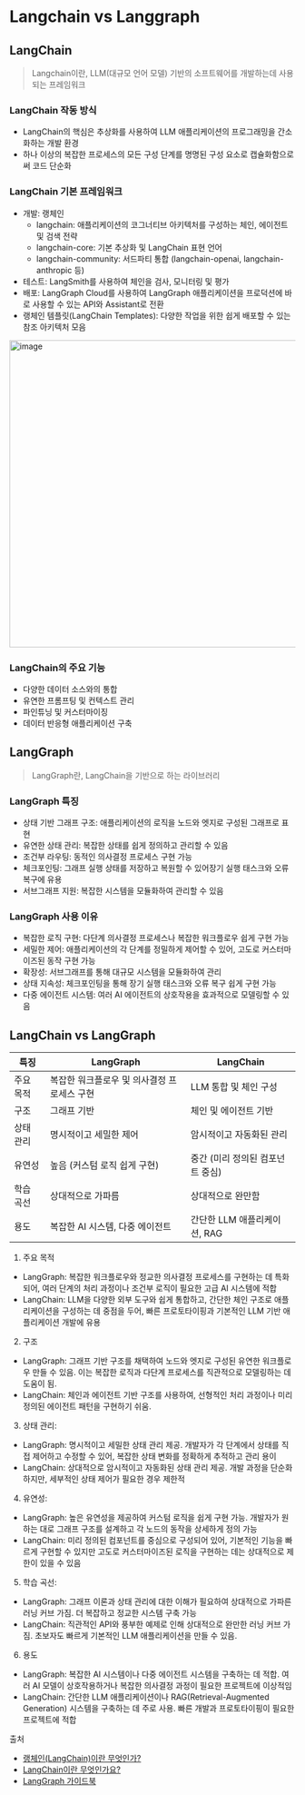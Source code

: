 # Langchain vs Langgraph

## LangChain
> Langchain이란, LLM(대규모 언어 모델) 기반의 소프트웨어를 개발하는데 사용되는 프레임워크

### LangChain 작동 방식
- LangChain의 핵심은 추상화를 사용하여 LLM 애플리케이션의 프로그래밍을 간소화하는 개발 환경
- 하나 이상의 복잡한 프로세스의 모든 구성 단계를 명명된 구성 요소로 캡슐화함으로써 코드 단순화

### LangChain 기본 프레임워크
- 개발: 랭체인
  * langchain: 애플리케이션의 코그너티브 아키텍처를 구성하는 체인, 에이전트 및 검색 전략
  * langchain-core: 기본 추상화 및 LangChain 표현 언어
  * langchain-community: 서드파티 통합 (langchain-openai, langchain-anthropic 등)
- 테스트: LangSmith를 사용하여 체인을 검사, 모니터링 및 평가
- 배포: LangGraph Cloud를 사용하여 LangGraph 애플리케이션을 프로덕션에 바로 사용할 수 있는 API와 Assistant로 전환
- 랭체인 템플릿(LangChain Templates): 다양한 작업을 위한 쉽게 배포할 수 있는 참조 아키텍처 모음
<img width="839" height="541" alt="image" src="https://github.com/user-attachments/assets/a46e8c91-7a98-4644-ab20-00c2e5bdefde" />

### LangChain의 주요 기능
- 다양한 데이터 소스와의 통합
- 유연한 프롬프팅 및 컨텍스트 관리
- 파인튜닝 및 커스터마이징
- 데이터 반응형 애플리케이션 구축

## LangGraph
> LangGraph란, LangChain을 기반으로 하는 라이브러리

### LangGraph 특징
- 상태 기반 그래프 구조: 애플리케이션의 로직을 노드와 엣지로 구성된 그래프로 표현
- 유연한 상태 관리: 복잡한 상태를 쉽게 정의하고 관리할 수 있음
- 조건부 라우팅: 동적인 의사결정 프로세스 구현 가능
- 체크포인팅: 그래프 실행 상태를 저장하고 복원할 수 있어장기 실행 태스크와 오류 복구에 유용
- 서브그래프 지원: 복잡한 시스템을 모듈화하여 관리할 수 있음

### LangGraph 사용 이유
- 복잡한 로직 구현: 다단계 의사결정 프로세스나 복잡한 워크플로우 쉽게 구현 가능
- 세밀한 제어: 애플리케이션의 각 단계를 정밀하게 제어할 수 있어, 고도로 커스터마이즈된 동작 구현 가능
- 확장성: 서브그래프를 통해 대규모 시스템을 모듈화하여 관리
- 상태 지속성: 체크포인팅을 통해 장기 실행 태스크와 오류 복구 쉽게 구현 가능
- 다중 에이전트 시스템: 여러 AI 에이전트의 상호작용을 효과적으로 모델링할 수 있음

## LangChain vs LangGraph
|특징|LangGraph|LangChain|
|------|---|---|
|주요 목적|복잡한 워크플로우 및 의사결정 프로세스 구현|LLM 통합 및 체인 구성|
|구조|그래프 기반|체인 및 에이전트 기반|
|상태 관리|명시적이고 세밀한 제어|암시적이고 자동화된 관리|
|유연성|높음 (커스텀 로직 쉽게 구현)|중간 (미리 정의된 컴포넌트 중심)|
|학습 곡선|상대적으로 가파름|상대적으로 완만함|
|용도|복잡한 AI 시스템, 다중 에이전트|간단한 LLM 애플리케이션, RAG|
1. 주요 목적
  - LangGraph: 복잡한 워크플로우와 정교한 의사결정 프로세스를 구현하는 데 특화되어, 여러 단계의 처리 과정이나 조건부 로직이 필요한 고급 AI 시스템에 적합
  - LangChain: LLM을 다양한 외부 도구와 쉽게 통합하고, 간단한 체인 구조로 애플리케이션을 구성하는 데 중점을 두어, 빠른 프로토타이핑과 기본적인 LLM 기반 애플리케이션 개발에 유용
2. 구조
  - LangGraph: 그래프 기반 구조를 채택하여 노드와 엣지로 구성된 유연한 워크플로우 만들 수 있음. 이는 복잡한 로직과 다단계 프로세스를 직관적으로 모델링하는 데 도움이 됨.
  - LangChain: 체인과 에이전트 기반 구조를 사용하여, 선형적인 처리 과정이나 미리 정의된 에이전트 패턴을 구현하기 쉬움.
3. 상태 관리:
  - LangGraph: 명시적이고 세밀한 상태 관리 제공. 개발자가 각 단계에서 상태를 직접 제어하고 수정할 수 있어, 복잡한 상태 변화를 정확하게 추적하고 관리 용이
  - LangChain: 상대적으로 암시적이고 자동화된 상태 관리 제공. 개발 과정을 단순화하지만, 세부적인 상태 제어가 필요한 경우 제한적
4. 유연성:
  - LangGraph: 높은 유연성을 제공하여 커스텀 로직을 쉽게 구현 가능. 개발자가 원하는 대로 그래프 구조를 설계하고 각 노드의 동작을 상세하게 정의 가능
  - LangChain: 미리 정의된 컴포넌트를 중심으로 구성되어 있어, 기본적인 기능을 빠르게 구현할 수 있지만 고도로 커스터마이즈된 로직을 구현하는 데는 상대적으로 제한이 있을 수 있음
5. 학습 곡선:
  - LangGraph: 그래프 이론과 상태 관리에 대한 이해가 필요하여 상대적으로 가파른 러닝 커브 가짐. 더 복잡하고 정교한 시스템 구축 가능
  - LangChain: 직관적인 API와 풍부한 예제로 인해 상대적으로 완만한 러닝 커브 가짐. 초보자도 빠르게 기본적인 LLM 애플리케이션을 만들 수 있음.
6. 용도
  - LangGraph: 복잡한 AI 시스템이나 다중 에이전트 시스템을 구축하는 데 적합. 여러 AI 모델이 상호작용하거나 복잡한 의사결정 과정이 필요한 프로젝트에 이상적임
  - LangChain: 간단한 LLM 애플리케이션이나 RAG(Retrieval-Augmented Generation) 시스템을 구축하는 데 주로 사용. 빠른 개발과 프로토타이핑이 필요한 프로젝트에 적합


출처

- [랭체인(LangChain)이란 무엇인가?](https://www.samsungsds.com/kr/insights/what-is-langchain.html)
- [LangChain이란 무엇인가요?](https://www.ibm.com/kr-ko/think/topics/langchain)
- [LangGraph 가이드북](https://wikidocs.net/261585)
